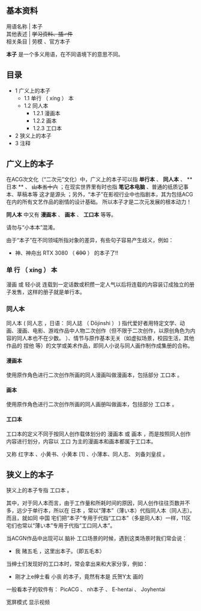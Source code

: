 **基本资料**  
---  
用语名称  |  本子   
其他表述  |  ~~学习资料、插♂件~~  
相关条目  |  劳模  、官方本子   
  
**本子** 是一个多义用语，在不同语境下的意思不同。

##  目录

  * 1  广义上的本子 
    * 1.1  单行  （  xíng  ）  本 
    * 1.2  同人本 
      * 1.2.1  漫画本 
      * 1.2.2  画本 
      * 1.2.3  工口本 
  * 2  狭义上的本子 
  * 3  注释 

##  广义上的本子

在ACG次文化（“二次元”文化）中，广义上的本子可以指 **单行本** 、 **同人本** 、 ** 日本  ** 、 ~~山本五十六~~
；在现实世界里有时也指 **笔记本电脑** 、普通的纸质记事本、草稿本等  这才是源头
；另外，“本子”在影视行业中也指剧本，其为包括ACG在内的所有文艺作品的剧情的设计基础。  所以本子才是二次元发展的根本动力！

**同人本** 中又有 **漫画本** 、 **画本** 、 **工口本** 等等。

请勿与“小本本”混淆。

由于“本子”在不同领域所指对象的差异，有些句子容易产生歧义，例如：

  * 神、神舟出  RTX  3080  （  ~~690~~ ）  的本子了!! 

###  单  行  （  xíng  ）  本

漫画  或  轻小说  连载到一定话数或积攒一定人气以后将连载的内容装订成独立的册子发售，这样的册子就是单行本。

###  同人本

同人本 (  同人志  ，日语：  同人誌  （  Dōjinshi  ）  )
指代爱好者用特定文学、动画、漫画、电影、游戏作品中人物二次创作（但不限于二次创作，以原创角色为内容的同人本也不在少数。
）、情节与原作基本无关（如虚拟场景，校园生活，其他作品的  捏他  等）的文学或美术作品，即同人小说与同人画作制作成集册的合称。

####  漫画本

使用原作角色进行二次创作所画的同人漫画叫做漫画本，包括部分  工口本  。

####  画本

使用原作角色进行二次创作所画的同人画册叫做画本，包括部分  工口本  。

####  工口本

工口本的定义不同于按同人创作载体划分的  漫画本  或  画本  ，而是按照同人创作内容进行划分，内容以  工口  为主的漫画本和画本都属于工口本。

又称  红字本  、小黄书、小黄本  [1]  、小薄本、同人志、  刘备刘皇叔  。

##  狭义上的本子

狭义上的本子专指  工口本  。

其中，对于同人本而言，由于工作量和所耗时间的原因，同人创作往往页数并不多，远少于单行本，所以在  日本
，常以“薄本”（薄い本）代指同人本（同人志）。而且，就如同  中国
宅们把“本子”专用于代指“工口本”（多是同人本）一样，11区宅们也常以“薄い本”专用于代指“工口同人本”。

当ACGN作品中出现可以  脑补  工口场景的时候，遇到这类场景时我们常会说：

  * 我  赌五毛  ，这里出本子。（即五毛本） 

当绅士们发现好的工口本时，常会拿出来和大家分享，例如：

  * 刚才上e绅士看  小丧  的本子，竟然有本是  氏贺Y太  画的 

一般看本子的软件有：  PicACG  、  nh本子  、  E-hentai  、  Joyhentai

宽屏模式  显示视频